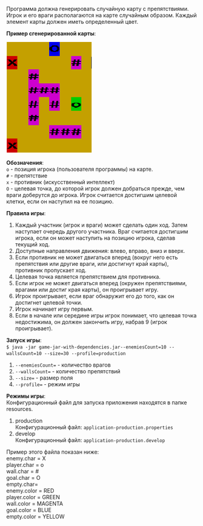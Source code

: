 Программа должна генерировать случайную карту с препятствиями. Игрок и его враги располагаются на карте случайным образом. Каждый элемент карты должен иметь определенный цвет.

**Пример сгенерированной карты**:

![map](misc/images/map.png)

**Обозначения**: <br>
`o` - позиция игрока (пользователя программы) на карте.<br>
`#` - препятствие<br>
`x` - противник (искусственный интеллект)<br>
`O` - целевая точка, до которой игрок должен добраться прежде, чем враги доберутся до игрока. Игрок считается достигшим целевой клетки, если он наступил на ее позицию.

**Правила игры**:
1. Каждый участник (игрок и враги) может сделать один ход. Затем наступает очередь другого участника. Враг считается достигшим игрока, если он может наступить на позицию игрока, сделав текущий ход.
2. Доступные направления движения: влево, вправо, вниз и вверх.
3. Если противник не может двигаться вперед (вокруг него есть препятствия или другие враги, или достигнут край карты), противник пропускает ход.
4. Целевая точка является препятствием для противника.
5. Если игрок не может двигаться вперед (окружен препятствиями, врагами или достиг края карты), он проигрывает игру.
6. Игрок проигрывает, если враг обнаружит его до того, как он достигнет целевой точки.
7. Игрок начинает игру первым.
8. Если в начале или середине игры игрок понимает, что целевая точка недостижима, он должен закончить игру, набрав 9 (игрок проигрывает).

**Запуск игры**: <br>
`$ java -jar game-jar-with-dependencies.jar--enemiesCount=10 --wallsCount=10 --size=30 --profile=production` <br>
1. `--enemiesCount=` - количество врагов <br>
2. `--wallsCount=` - количество препятствий <br>
3. `--size=` - размер поля <br>
4. `--profile=` - режим игры <br>

**Режимы игры**: <br>
Конфигурационный файл для запуска приложения находятся в папке resources. <br>
1. production <br>
Конфигурационный файл: `application-production.properties`
2. develop <br>
Конфигурационный файл: `application-production.develop`

Пример этого файла показан ниже: <br>
enemy.char = X <br>
player.char = o <br>
wall.char = # <br>
goal.char = O <br>
empty.char= <br>
enemy.color = RED <br>
player.color = GREEN <br>
wall.color = MAGENTA <br>
goal.color = BLUE <br>
empty.color = YELLOW <br>